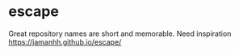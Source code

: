 # escape
Great repository names are short and memorable. Need inspiration
https://jamanhh.github.io/escape/
